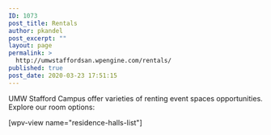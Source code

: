 ```yaml
---
ID: 1073
post_title: Rentals
author: pkandel
post_excerpt: ""
layout: page
permalink: >
  http://umwstaffordsan.wpengine.com/rentals/
published: true
post_date: 2020-03-23 17:51:15
---
```

UMW Stafford Campus offer varieties of renting event spaces opportunities. Explore our room options:

[wpv-view name="residence-halls-list"]